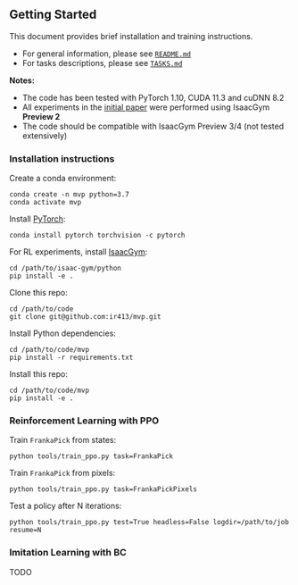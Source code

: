 ## Getting Started

This document provides brief installation and training instructions.

- For general information, please see [`README.md`](README.md)
- For tasks descriptions, please see [`TASKS.md`](TASKS.md)

**Notes:**

- The code has been tested with PyTorch 1.10, CUDA 11.3 and cuDNN 8.2
- All experiments in the [initial paper](https://arxiv.org/abs/2203.06173) were performed using IsaacGym **Preview 2**
- The code should be compatible with IsaacGym Preview 3/4 (not tested extensively)

### Installation instructions

Create a conda environment:

```
conda create -n mvp python=3.7
conda activate mvp
```

Install [PyTorch](https://pytorch.org/get-started/locally/):

```
conda install pytorch torchvision -c pytorch
```

For RL experiments, install [IsaacGym](https://developer.nvidia.com/isaac-gym):

```
cd /path/to/isaac-gym/python
pip install -e .
```

Clone this repo:

```
cd /path/to/code
git clone git@github.com:ir413/mvp.git
```

Install Python dependencies:

```
cd /path/to/code/mvp
pip install -r requirements.txt
```

Install this repo:

```
cd /path/to/code/mvp
pip install -e .
```

### Reinforcement Learning with PPO

Train `FrankaPick` from states:

```
python tools/train_ppo.py task=FrankaPick
```

Train `FrankaPick` from pixels:

```
python tools/train_ppo.py task=FrankaPickPixels
```

Test a policy after N iterations:

```
python tools/train_ppo.py test=True headless=False logdir=/path/to/job resume=N
```

### Imitation Learning with BC

TODO
